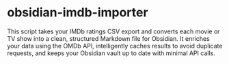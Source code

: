# obsidian-imdb-importer
This script takes your IMDb ratings CSV export and converts each movie or TV show into a clean, structured Markdown file for Obsidian. It enriches your data using the OMDb API, intelligently caches results to avoid duplicate requests, and keeps your Obsidian vault up to date with minimal API calls.
